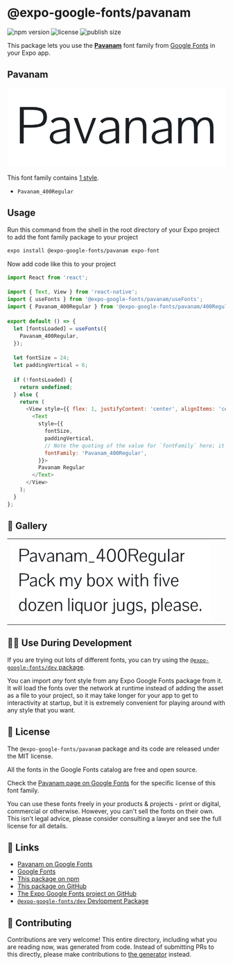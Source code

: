 # @expo-google-fonts/pavanam

![npm version](https://flat.badgen.net/npm/v/@expo-google-fonts/pavanam)
![license](https://flat.badgen.net/github/license/expo/google-fonts)
![publish size](https://flat.badgen.net/packagephobia/install/@expo-google-fonts/pavanam)

This package lets you use the [**Pavanam**](https://fonts.google.com/specimen/Pavanam) font family from [Google Fonts](https://fonts.google.com/) in your Expo app.

## Pavanam

![Pavanam](./font-family.png)

This font family contains [1 style](#-gallery).

- `Pavanam_400Regular`

## Usage

Run this command from the shell in the root directory of your Expo project to add the font family package to your project
```sh
expo install @expo-google-fonts/pavanam expo-font
```

Now add code like this to your project
```js
import React from 'react';

import { Text, View } from 'react-native';
import { useFonts } from '@expo-google-fonts/pavanam/useFonts';
import { Pavanam_400Regular } from '@expo-google-fonts/pavanam/400Regular';

export default () => {
  let [fontsLoaded] = useFonts({
    Pavanam_400Regular,
  });

  let fontSize = 24;
  let paddingVertical = 6;

  if (!fontsLoaded) {
    return undefined;
  } else {
    return (
      <View style={{ flex: 1, justifyContent: 'center', alignItems: 'center' }}>
        <Text
          style={{
            fontSize,
            paddingVertical,
            // Note the quoting of the value for `fontFamily` here; it expects a string!
            fontFamily: 'Pavanam_400Regular',
          }}>
          Pavanam Regular
        </Text>
      </View>
    );
  }
};

```

## 🔡 Gallery


||||
|-|-|-|
|![Pavanam_400Regular](./Pavanam_400Regular.ttf.png)||||


## 👩‍💻 Use During Development

If you are trying out lots of different fonts, you can try using the [`@expo-google-fonts/dev` package](https://github.com/expo/google-fonts/tree/master/font-packages/dev#readme).

You can import *any* font style from any Expo Google Fonts package from it. It will load the fonts
over the network at runtime instead of adding the asset as a file to your project, so it may take longer
for your app to get to interactivity at startup, but it is extremely convenient
for playing around with any style that you want.

## 📖 License

The `@expo-google-fonts/pavanam` package and its code are released under the MIT license.

All the fonts in the Google Fonts catalog are free and open source.

Check the [Pavanam page on Google Fonts](https://fonts.google.com/specimen/Pavanam) for the specific license of this font family.

You can use these fonts freely in your products & projects - print or digital, commercial or otherwise. However, you can't sell the fonts on their own. This isn't legal advice, please consider consulting a lawyer and see the full license for all details.

## 🔗 Links

- [Pavanam on Google Fonts](https://fonts.google.com/specimen/Pavanam)
- [Google Fonts](https://fonts.google.com/)
- [This package on npm](https://www.npmjs.com/package/@expo-google-fonts/pavanam)
- [This package on GitHub](https://github.com/expo/google-fonts/tree/master/font-packages/pavanam)
- [The Expo Google Fonts project on GitHub](https://github.com/expo/google-fonts)
- [`@expo-google-fonts/dev` Devlopment Package](https://github.com/expo/google-fonts/tree/master/font-packages/dev)

## 🤝 Contributing

Contributions are very welcome! This entire directory, including what you are reading now, was generated from code. Instead of submitting PRs to this directly, please make contributions to [the generator](https://github.com/expo/google-fonts/tree/master/packages/generator) instead.
